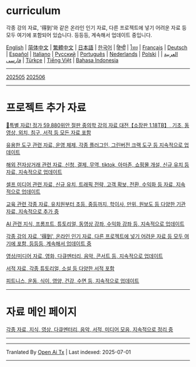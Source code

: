 # curriculum

각종 강의 자료, '得到'와 같은 온라인 인기 자료, 다른 프로젝트에 넣기 어려운 자료 등 모두 여기에 포함되어 있습니다. 등등등, 계속해서 업데이트 중입니다.


[English](https://openaitx.github.io/view.html?user=mswnlz&project=curriculum&lang=en) | [简体中文](https://openaitx.github.io/view.html?user=mswnlz&project=curriculum&lang=zh-CN) | [繁體中文](https://openaitx.github.io/view.html?user=mswnlz&project=curriculum&lang=zh-TW) | [日本語](https://openaitx.github.io/view.html?user=mswnlz&project=curriculum&lang=ja) | [한국어](https://openaitx.github.io/view.html?user=mswnlz&project=curriculum&lang=ko) | [हिन्दी](https://openaitx.github.io/view.html?user=mswnlz&project=curriculum&lang=hi) | [ไทย](https://openaitx.github.io/view.html?user=mswnlz&project=curriculum&lang=th) | [Français](https://openaitx.github.io/view.html?user=mswnlz&project=curriculum&lang=fr) | [Deutsch](https://openaitx.github.io/view.html?user=mswnlz&project=curriculum&lang=de) | [Español](https://openaitx.github.io/view.html?user=mswnlz&project=curriculum&lang=es) | [Italiano](https://openaitx.github.io/view.html?user=mswnlz&project=curriculum&lang=it) | [Русский](https://openaitx.github.io/view.html?user=mswnlz&project=curriculum&lang=ru) | [Português](https://openaitx.github.io/view.html?user=mswnlz&project=curriculum&lang=pt) | [Nederlands](https://openaitx.github.io/view.html?user=mswnlz&project=curriculum&lang=nl) | [Polski](https://openaitx.github.io/view.html?user=mswnlz&project=curriculum&lang=pl) | [العربية](https://openaitx.github.io/view.html?user=mswnlz&project=curriculum&lang=ar) | [فارسی](https://openaitx.github.io/view.html?user=mswnlz&project=curriculum&lang=fa) | [Türkçe](https://openaitx.github.io/view.html?user=mswnlz&project=curriculum&lang=tr) | [Tiếng Việt](https://openaitx.github.io/view.html?user=mswnlz&project=curriculum&lang=vi) | [Bahasa Indonesia](https://openaitx.github.io/view.html?user=mswnlz&project=curriculum&lang=id)

-------------------

[202505](https://raw.githubusercontent.com/mswnlz/curriculum/main/202505.md)
[202506](https://raw.githubusercontent.com/mswnlz/curriculum/main/202506.md)

---------------
# 프로젝트 추가 자료

[🎁특별 자료! 정가 59,880위안 절판 중의학 강의 자료 대전【소장판 1.18TB】, 기초, 동영상, 외치, 침구, 서적 등 모든 자료 포함](https://github.com/mswnlz/chinese-traditional)

[유용한 도구 관련 자료, 운영 체제, 각종 플러그인, 그린버전 크랙 도구 등 지속적으로 업데이트](https://github.com/mswnlz/tools)


[해외 전자상거래 관련 자료, 신청, 결제, 무역, tiktok, 아마존, 쇼핑몰 개설, 신규 유치 등 자료, 지속적으로 업데이트](https://github.com/mswnlz/cross-border)

[셀프 미디어 관련 자료, 신규 유치, 트래픽 전략, 고객 확보, 전환, 수익화 등 자료, 지속적으로 업데이트](https://github.com/mswnlz/self-media)

[교육 관련 각종 자료, 유치원부터 초등, 중등까지, 학이사, 만위, 원보도 등 다양한 기관 자료, 지속적으로 추가 중](https://github.com/mswnlz/edu-knowlege)

[AI 관련 지식, 프롬프트, 튜토리얼, 동영상 강좌, 수익화 강좌 등, 지속적으로 업데이트](https://github.com/mswnlz/AIknowledge)

[각종 강의 자료, '得到', 온라인 인기 자료, 다른 프로젝트에 넣기 어려운 자료 등 모두 여기에 포함, 등등등, 계속해서 업데이트 중](https://github.com/mswnlz/curriculum)

[영상/미디어 자료, 영화, 다큐멘터리, 음악, 콘서트 등, 지속적으로 업데이트](https://github.com/mswnlz/movies)

[서적 자료, 각종 튜토리얼, 소설 등 다양한 서적 포함](https://github.com/mswnlz/book)

[피트니스, 운동, 식이, 영양, 건강, 수면 등, 지속적으로 업데이트](https://github.com/mswnlz/healthy)

---------------

# 자료 메인 페이지
[각종 자료, 지식, 영상, 다큐멘터리, 음악, 서적, 미디어 모음, 지속적으로 정리 중](https://github.com/mswnlz)

---------------

---

Tranlated By [Open Ai Tx](https://github.com/OpenAiTx/OpenAiTx) | Last indexed: 2025-07-01

---